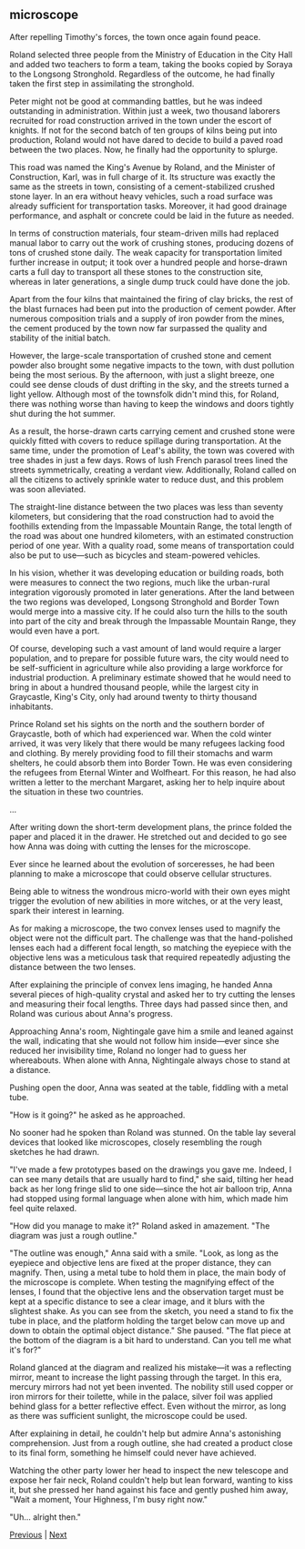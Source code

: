 ## microscope
After repelling Timothy's forces, the town once again found peace.



Roland selected three people from the Ministry of Education in the City Hall and added two teachers to form a team, taking the books copied by Soraya to the Longsong Stronghold. Regardless of the outcome, he had finally taken the first step in assimilating the stronghold.



Peter might not be good at commanding battles, but he was indeed outstanding in administration. Within just a week, two thousand laborers recruited for road construction arrived in the town under the escort of knights. If not for the second batch of ten groups of kilns being put into production, Roland would not have dared to decide to build a paved road between the two places. Now, he finally had the opportunity to splurge.



This road was named the King's Avenue by Roland, and the Minister of Construction, Karl, was in full charge of it. Its structure was exactly the same as the streets in town, consisting of a cement-stabilized crushed stone layer. In an era without heavy vehicles, such a road surface was already sufficient for transportation tasks. Moreover, it had good drainage performance, and asphalt or concrete could be laid in the future as needed.



In terms of construction materials, four steam-driven mills had replaced manual labor to carry out the work of crushing stones, producing dozens of tons of crushed stone daily. The weak capacity for transportation limited further increase in output; it took over a hundred people and horse-drawn carts a full day to transport all these stones to the construction site, whereas in later generations, a single dump truck could have done the job.



Apart from the four kilns that maintained the firing of clay bricks, the rest of the blast furnaces had been put into the production of cement powder. After numerous composition trials and a supply of iron powder from the mines, the cement produced by the town now far surpassed the quality and stability of the initial batch.



However, the large-scale transportation of crushed stone and cement powder also brought some negative impacts to the town, with dust pollution being the most serious. By the afternoon, with just a slight breeze, one could see dense clouds of dust drifting in the sky, and the streets turned a light yellow. Although most of the townsfolk didn't mind this, for Roland, there was nothing worse than having to keep the windows and doors tightly shut during the hot summer.



As a result, the horse-drawn carts carrying cement and crushed stone were quickly fitted with covers to reduce spillage during transportation. At the same time, under the promotion of Leaf's ability, the town was covered with tree shades in just a few days. Rows of lush French parasol trees lined the streets symmetrically, creating a verdant view. Additionally, Roland called on all the citizens to actively sprinkle water to reduce dust, and this problem was soon alleviated.



The straight-line distance between the two places was less than seventy kilometers, but considering that the road construction had to avoid the foothills extending from the Impassable Mountain Range, the total length of the road was about one hundred kilometers, with an estimated construction period of one year. With a quality road, some means of transportation could also be put to use—such as bicycles and steam-powered vehicles.



In his vision, whether it was developing education or building roads, both were measures to connect the two regions, much like the urban-rural integration vigorously promoted in later generations. After the land between the two regions was developed, Longsong Stronghold and Border Town would merge into a massive city. If he could also turn the hills to the south into part of the city and break through the Impassable Mountain Range, they would even have a port.



Of course, developing such a vast amount of land would require a larger population, and to prepare for possible future wars, the city would need to be self-sufficient in agriculture while also providing a large workforce for industrial production. A preliminary estimate showed that he would need to bring in about a hundred thousand people, while the largest city in Graycastle, King's City, only had around twenty to thirty thousand inhabitants.



Prince Roland set his sights on the north and the southern border of Graycastle, both of which had experienced war. When the cold winter arrived, it was very likely that there would be many refugees lacking food and clothing. By merely providing food to fill their stomachs and warm shelters, he could absorb them into Border Town. He was even considering the refugees from Eternal Winter and Wolfheart. For this reason, he had also written a letter to the merchant Margaret, asking her to help inquire about the situation in these two countries.



...



After writing down the short-term development plans, the prince folded the paper and placed it in the drawer. He stretched out and decided to go see how Anna was doing with cutting the lenses for the microscope.



Ever since he learned about the evolution of sorceresses, he had been planning to make a microscope that could observe cellular structures.



Being able to witness the wondrous micro-world with their own eyes might trigger the evolution of new abilities in more witches, or at the very least, spark their interest in learning.



As for making a microscope, the two convex lenses used to magnify the object were not the difficult part. The challenge was that the hand-polished lenses each had a different focal length, so matching the eyepiece with the objective lens was a meticulous task that required repeatedly adjusting the distance between the two lenses.



After explaining the principle of convex lens imaging, he handed Anna several pieces of high-quality crystal and asked her to try cutting the lenses and measuring their focal lengths. Three days had passed since then, and Roland was curious about Anna's progress.



Approaching Anna's room, Nightingale gave him a smile and leaned against the wall, indicating that she would not follow him inside—ever since she reduced her invisibility time, Roland no longer had to guess her whereabouts. When alone with Anna, Nightingale always chose to stand at a distance.



Pushing open the door, Anna was seated at the table, fiddling with a metal tube.



"How is it going?" he asked as he approached.



No sooner had he spoken than Roland was stunned. On the table lay several devices that looked like microscopes, closely resembling the rough sketches he had drawn.



"I've made a few prototypes based on the drawings you gave me. Indeed, I can see many details that are usually hard to find," she said, tilting her head back as her long fringe slid to one side—since the hot air balloon trip, Anna had stopped using formal language when alone with him, which made him feel quite relaxed.



"How did you manage to make it?" Roland asked in amazement. "The diagram was just a rough outline."



"The outline was enough," Anna said with a smile. "Look, as long as the eyepiece and objective lens are fixed at the proper distance, they can magnify. Then, using a metal tube to hold them in place, the main body of the microscope is complete. When testing the magnifying effect of the lenses, I found that the objective lens and the observation target must be kept at a specific distance to see a clear image, and it blurs with the slightest shake. As you can see from the sketch, you need a stand to fix the tube in place, and the platform holding the target below can move up and down to obtain the optimal object distance." She paused. "The flat piece at the bottom of the diagram is a bit hard to understand. Can you tell me what it's for?"



Roland glanced at the diagram and realized his mistake—it was a reflecting mirror, meant to increase the light passing through the target. In this era, mercury mirrors had not yet been invented. The nobility still used copper or iron mirrors for their toilette, while in the palace, silver foil was applied behind glass for a better reflective effect. Even without the mirror, as long as there was sufficient sunlight, the microscope could be used.



After explaining in detail, he couldn't help but admire Anna's astonishing comprehension. Just from a rough outline, she had created a product close to its final form, something he himself could never have achieved.



Watching the other party lower her head to inspect the new telescope and expose her fair neck, Roland couldn't help but lean forward, wanting to kiss it, but she pressed her hand against his face and gently pushed him away, "Wait a moment, Your Highness, I'm busy right now."

"Uh... alright then."





[Previous](CH0204.md) | [Next](CH0206.md)

